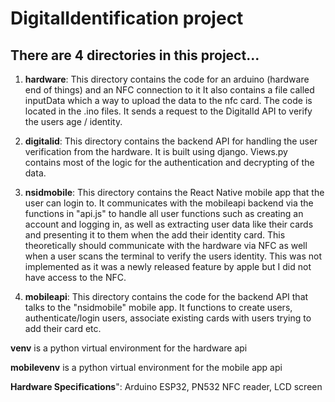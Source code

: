 # DigitalIdentification project

## There are 4 directories in this project...

1. **hardware**: This directory contains the code for an arduino (hardware end of things) and an NFC connection to it It also contains a file called inputData which a way to upload the data to the nfc card. The code is located in the .ino files. It sends a request to the DigitalId API to verify the users age / identity.

2. **digitalid**: This directory contains the backend API for handling the user verification from the hardware. It is built using django. Views.py contains most of the logic for the authentication and decrypting of the data.

3. **nsidmobile**: This directory contains the React Native mobile app that the user can login to. It communicates with the mobileapi backend via the functions in "api.js" to handle all user functions such as creating an account and logging in, as well as extracting user data like their cards and presenting it to them when the add their identity card. This theoretically should communicate with the hardware via NFC as well when a user scans the terminal to verify the users identity. This was not implemented as it was a newly released feature by apple but I did not have access to the NFC.

4. **mobileapi**: This directory contains the code for the backend API that talks to the "nsidmobile" mobile app. It functions to create users, authenticate/login users, associate existing cards with users trying to add their card etc.

**venv** is a python virtual environment for the hardware api

**mobilevenv** is a python virtual environment for the mobile app api

**Hardware Specifications**": Arduino ESP32, PN532 NFC reader, LCD screen


